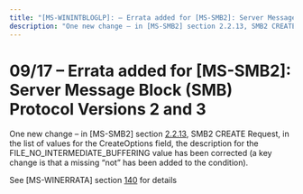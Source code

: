 ```yaml
---
title: "[MS-WININTBLOGLP]: – Errata added for [MS-SMB2]: Server Message Block (SMB) Protocol Versions 2 and 3"
description: "One new change – in [MS-SMB2] section 2.2.13, SMB2 CREATE Request, in the list of values for the CreateOptions field, the description for the"
---
```


# 09/17 – Errata added for [MS-SMB2]: Server Message Block (SMB) Protocol Versions 2 and 3

<p>One new change – in [MS-SMB2] section <span><a href="/openspecs/windows_protocols/MS-SMB2/e8fb45c1-a03d-44ca-b7ae-47385cfd7997">2.2.13</a></span>,
SMB2 CREATE Request, in the list of values for the CreateOptions field, the
description for the FILE_NO_INTERMEDIATE_BUFFERING value has been corrected (a
key change is that a missing “not” has been added to the condition). </p>
<p>See [MS-WINERRATA] section <span><a href="/openspecs/windows_protocols/MS-WINERRATA/2cdafcfa-ce51-426a-9678-630a505a1a35">140</a></span>
for details</p>

                
